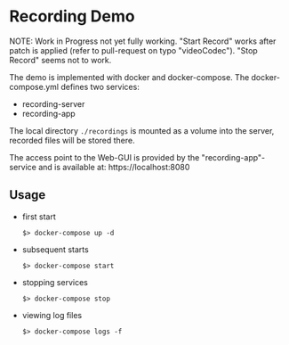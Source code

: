 # Recording Demo

NOTE: Work in Progress not yet fully working.
"Start Record" works after patch is applied (refer to pull-request on typo "videoCodec").
"Stop Record" seems not to work.

The demo is implemented with docker and docker-compose.
The docker-compose.yml defines two services:
- recording-server
- recording-app

The local directory `./recordings` is mounted as a volume into the server, recorded files will be stored there.

The access point to the Web-GUI is provided by the "recording-app"-service and is available at:
https://localhost:8080

## Usage

- first start

    `$> docker-compose up -d`

- subsequent starts

  `$> docker-compose start`

- stopping services

  `$> docker-compose stop`

- viewing log files

  `$> docker-compose logs -f`

